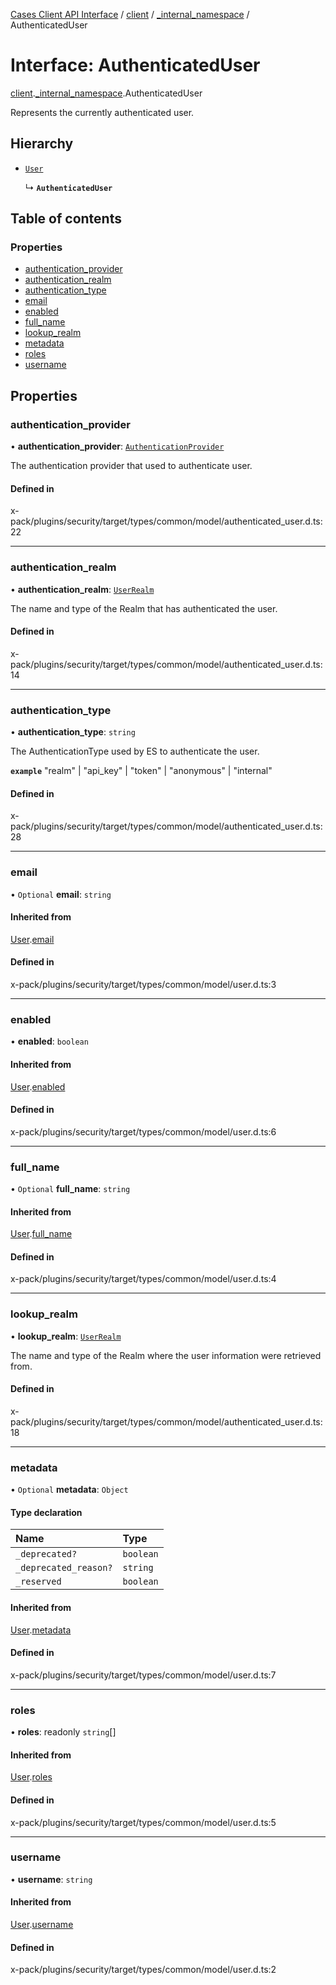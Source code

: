 [Cases Client API Interface](../README.md) / [client](../modules/client.md) / [\_internal\_namespace](../modules/client._internal_namespace.md) / AuthenticatedUser

# Interface: AuthenticatedUser

[client](../modules/client.md).[_internal_namespace](../modules/client._internal_namespace.md).AuthenticatedUser

Represents the currently authenticated user.

## Hierarchy

- [`User`](client._internal_namespace.User.md)

  ↳ **`AuthenticatedUser`**

## Table of contents

### Properties

- [authentication\_provider](client._internal_namespace.AuthenticatedUser.md#authentication_provider)
- [authentication\_realm](client._internal_namespace.AuthenticatedUser.md#authentication_realm)
- [authentication\_type](client._internal_namespace.AuthenticatedUser.md#authentication_type)
- [email](client._internal_namespace.AuthenticatedUser.md#email)
- [enabled](client._internal_namespace.AuthenticatedUser.md#enabled)
- [full\_name](client._internal_namespace.AuthenticatedUser.md#full_name)
- [lookup\_realm](client._internal_namespace.AuthenticatedUser.md#lookup_realm)
- [metadata](client._internal_namespace.AuthenticatedUser.md#metadata)
- [roles](client._internal_namespace.AuthenticatedUser.md#roles)
- [username](client._internal_namespace.AuthenticatedUser.md#username)

## Properties

### authentication\_provider

• **authentication\_provider**: [`AuthenticationProvider`](client._internal_namespace.AuthenticationProvider.md)

The authentication provider that used to authenticate user.

#### Defined in

x-pack/plugins/security/target/types/common/model/authenticated_user.d.ts:22

___

### authentication\_realm

• **authentication\_realm**: [`UserRealm`](client._internal_namespace.UserRealm.md)

The name and type of the Realm that has authenticated the user.

#### Defined in

x-pack/plugins/security/target/types/common/model/authenticated_user.d.ts:14

___

### authentication\_type

• **authentication\_type**: `string`

The AuthenticationType used by ES to authenticate the user.

**`example`** "realm" | "api_key" | "token" | "anonymous" | "internal"

#### Defined in

x-pack/plugins/security/target/types/common/model/authenticated_user.d.ts:28

___

### email

• `Optional` **email**: `string`

#### Inherited from

[User](client._internal_namespace.User.md).[email](client._internal_namespace.User.md#email)

#### Defined in

x-pack/plugins/security/target/types/common/model/user.d.ts:3

___

### enabled

• **enabled**: `boolean`

#### Inherited from

[User](client._internal_namespace.User.md).[enabled](client._internal_namespace.User.md#enabled)

#### Defined in

x-pack/plugins/security/target/types/common/model/user.d.ts:6

___

### full\_name

• `Optional` **full\_name**: `string`

#### Inherited from

[User](client._internal_namespace.User.md).[full_name](client._internal_namespace.User.md#full_name)

#### Defined in

x-pack/plugins/security/target/types/common/model/user.d.ts:4

___

### lookup\_realm

• **lookup\_realm**: [`UserRealm`](client._internal_namespace.UserRealm.md)

The name and type of the Realm where the user information were retrieved from.

#### Defined in

x-pack/plugins/security/target/types/common/model/authenticated_user.d.ts:18

___

### metadata

• `Optional` **metadata**: `Object`

#### Type declaration

| Name | Type |
| :------ | :------ |
| `_deprecated?` | `boolean` |
| `_deprecated_reason?` | `string` |
| `_reserved` | `boolean` |

#### Inherited from

[User](client._internal_namespace.User.md).[metadata](client._internal_namespace.User.md#metadata)

#### Defined in

x-pack/plugins/security/target/types/common/model/user.d.ts:7

___

### roles

• **roles**: readonly `string`[]

#### Inherited from

[User](client._internal_namespace.User.md).[roles](client._internal_namespace.User.md#roles)

#### Defined in

x-pack/plugins/security/target/types/common/model/user.d.ts:5

___

### username

• **username**: `string`

#### Inherited from

[User](client._internal_namespace.User.md).[username](client._internal_namespace.User.md#username)

#### Defined in

x-pack/plugins/security/target/types/common/model/user.d.ts:2
